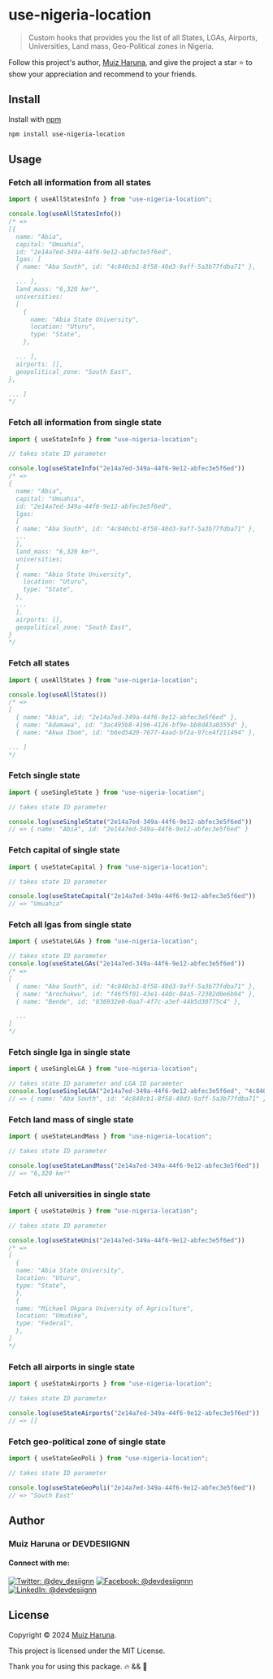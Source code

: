 # use-nigeria-location

> Custom hooks that provides you the list of all States, LGAs, Airports, Universities, Land mass, Geo-Political zones in Nigeria.

Follow this project's author, [Muiz Haruna](https://github.com/devdesiignn/), and give the project a star ⭐ to show your appreciation and recommend to your friends.

## Install

Install with [npm](https://www.npmjs.com/)

```sh
npm install use-nigeria-location
```

## Usage

### Fetch all information from all states

```js
import { useAllStatesInfo } from "use-nigeria-location";

console.log(useAllStatesInfo())
/* => 
[{
  name: "Abia",
  capital: "Umuahia",
  id: "2e14a7ed-349a-44f6-9e12-abfec3e5f6ed",
  lgas: [
  { name: "Aba South", id: "4c840cb1-8f58-40d3-9aff-5a3b77fdba71" },

  ... ],
  land_mass: "6,320 km²",
  universities: 
  [
    {
      name: "Abia State University",
      location: "Uturu",
      type: "State",
    },

  ... ],
  airports: [],
  geopolitical_zone: "South East",
}, 

... ]
*/
```

### Fetch all information from single state

```js
import { useStateInfo } from "use-nigeria-location";

// takes state ID parameter

console.log(useStateInfo("2e14a7ed-349a-44f6-9e12-abfec3e5f6ed"))
/* => 
{
  name: "Abia",
  capital: "Umuahia",
  id: "2e14a7ed-349a-44f6-9e12-abfec3e5f6ed",
  lgas: 
  [
  { name: "Aba South", id: "4c840cb1-8f58-40d3-9aff-5a3b77fdba71" },
  ...
  ],
  land_mass: "6,320 km²",
  universities: 
  [
  { name: "Abia State University",
    location: "Uturu",
    type: "State",
  },
  ...
  ],
  airports: [],
  geopolitical_zone: "South East",
}
*/
```

### Fetch all states

```js
import { useAllStates } from "use-nigeria-location";

console.log(useAllStates())
/* => 
[ 
  { name: "Abia", id: "2e14a7ed-349a-44f6-9e12-abfec3e5f6ed" },
  { name: "Adamawa", id: "3ac495b8-4196-4126-bf9e-bb8d43a0355d" },
  { name: "Akwa Ibom", id: "b6ed5429-7677-4aad-bf2a-97ce4f211494" },

... ]
*/
```

### Fetch single state

```js
import { useSingleState } from "use-nigeria-location";

// takes state ID parameter

console.log(useSingleState("2e14a7ed-349a-44f6-9e12-abfec3e5f6ed"))
// => { name: "Abia", id: "2e14a7ed-349a-44f6-9e12-abfec3e5f6ed" }
```

### Fetch capital of single state

```js
import { useStateCapital } from "use-nigeria-location";

// takes state ID parameter

console.log(useStateCapital("2e14a7ed-349a-44f6-9e12-abfec3e5f6ed")) 
// => "Umuahia"
```

### Fetch all lgas from single state

```js
import { useStateLGAs } from "use-nigeria-location";

// takes state ID parameter
console.log(useStateLGAs("2e14a7ed-349a-44f6-9e12-abfec3e5f6ed"))
/* => 
[
  { name: "Aba South", id: "4c840cb1-8f58-40d3-9aff-5a3b77fdba71" },
  { name: "Arochukwu", id: "f46f5f01-43e1-440c-84a5-72382d0e6b94" },
  { name: "Bende", id: "836932e0-0aa7-4f7c-a3ef-44b5d30775c4" },

  ...
]
*/
```

### Fetch single lga in single state

```js
import { useSingleLGA } from "use-nigeria-location";

// takes state ID parameter and LGA ID parameter
console.log(useSingleLGA("2e14a7ed-349a-44f6-9e12-abfec3e5f6ed", "4c840cb1-8f58-40d3-9aff-5a3b77fdba71"))
// => { name: "Aba South", id: "4c840cb1-8f58-40d3-9aff-5a3b77fdba71" }
```

### Fetch land mass of single state

```js
import { useStateLandMass } from "use-nigeria-location";

// takes state ID parameter

console.log(useStateLandMass("2e14a7ed-349a-44f6-9e12-abfec3e5f6ed")) 
// => "6,320 km²"
```

### Fetch all universities in single state

```js
import { useStateUnis } from "use-nigeria-location";

// takes state ID parameter

console.log(useStateUnis("2e14a7ed-349a-44f6-9e12-abfec3e5f6ed")) 
/* => 
[
  { 
  name: "Abia State University",
  location: "Uturu",
  type: "State",
  },
  {
  name: "Michael Okpara University of Agriculture",
  location: "Umudike",
  type: "Federal",
  },
]
*/
```

### Fetch all airports in single state

```js
import { useStateAirports } from "use-nigeria-location";

// takes state ID parameter

console.log(useStateAirports("2e14a7ed-349a-44f6-9e12-abfec3e5f6ed")) 
// => []
```

### Fetch geo-political zone of single state

```js
import { useStateGeoPoli } from "use-nigeria-location";

// takes state ID parameter

console.log(useStateGeoPoli("2e14a7ed-349a-44f6-9e12-abfec3e5f6ed")) 
// => "South East"
```

## Author

### Muiz Haruna or DEVDESIIGNN

#### **Connect with me:**

[![Twitter: @dev_desiignn](https://img.shields.io/badge/twitter-1D9BF0?style=for-the-badge&logo=X&logoColor=white)](https://twitter.com/dev_desiignn) [![Facebook: @devdesiignnn](https://img.shields.io/badge/facebook-0866FF?style=for-the-badge&logo=facebook&logoColor=white)](https://facebook.com/devdesiignnn) [![LinkedIn: @devdesiignn](https://img.shields.io/badge/linkedin-0A66C2?style=for-the-badge&logo=linkedin&logoColor=white)](https://www.linkedin.com/in/devdesiignn/)

## License

Copyright © 2024 [Muiz Haruna](https://github.com/devdesiignn/).

This project is licensed under the MIT License.

Thank you for using this package. 🔥 && 🧊
